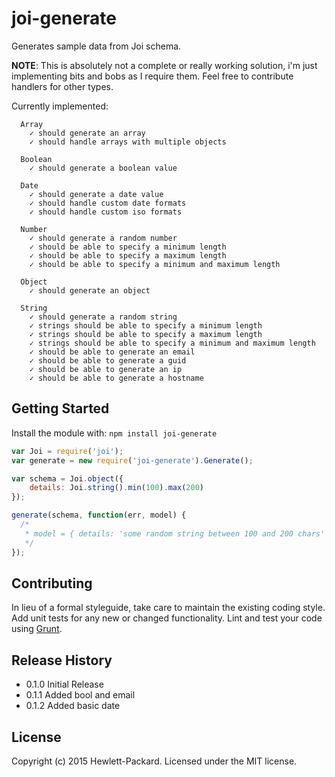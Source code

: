 # joi-generate

Generates sample data from Joi schema.

__NOTE__: This is absolutely not a complete or really working solution, i'm just implementing bits and bobs as I require them.  Feel free to contribute handlers for other types.

Currently implemented:
```
  Array
    ✓ should generate an array
    ✓ should handle arrays with multiple objects

  Boolean
    ✓ should generate a boolean value

  Date
    ✓ should generate a date value
    ✓ should handle custom date formats
    ✓ should handle custom iso formats

  Number
    ✓ should generate a random number
    ✓ should be able to specify a minimum length
    ✓ should be able to specify a maximum length
    ✓ should be able to specify a minimum and maximum length

  Object
    ✓ should generate an object

  String
    ✓ should generate a random string
    ✓ strings should be able to specify a minimum length
    ✓ strings should be able to specify a maximum length
    ✓ strings should be able to specify a minimum and maximum length
    ✓ should be able to generate an email
    ✓ should be able to generate a guid
    ✓ should be able to generate an ip
    ✓ should be able to generate a hostname

```

## Getting Started
Install the module with: `npm install joi-generate`

```javascript
var Joi = require('joi');
var generate = new require('joi-generate').Generate();

var schema = Joi.object({
	details: Joi.string().min(100).max(200)
});

generate(schema, function(err, model) {
  /*
   * model = { details: 'some random string between 100 and 200 chars' }
   */
});
```

## Contributing
In lieu of a formal styleguide, take care to maintain the existing coding style. Add unit tests for any new or changed functionality. Lint and test your code using [Grunt](http://gruntjs.com/).

## Release History

* 0.1.0 Initial Release
* 0.1.1 Added bool and email
* 0.1.2 Added basic date

## License
Copyright (c) 2015 Hewlett-Packard. 
Licensed under the MIT license.
